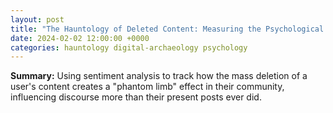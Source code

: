 ```yaml
---
layout: post
title: "The Hauntology of Deleted Content: Measuring the Psychological Impact of Absence"
date: 2024-02-02 12:00:00 +0000
categories: hauntology digital-archaeology psychology
---
```


**Summary:** Using sentiment analysis to track how the mass deletion of a user's content creates a "phantom limb" effect in their community, influencing discourse more than their present posts ever did.